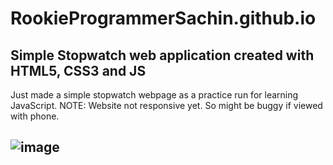 # RookieProgrammerSachin.github.io
Simple Stopwatch web application created with HTML5, CSS3 and JS
------------------------------------------------------------------
Just made a simple stopwatch webpage as a practice run for learning JavaScript. 
NOTE: Website not responsive yet. So might be buggy if viewed with phone.

![image](https://user-images.githubusercontent.com/87219101/176566804-a6436b36-5ab5-4e3c-a295-5174112c92f6.png)
------------------------------------------------------------------
